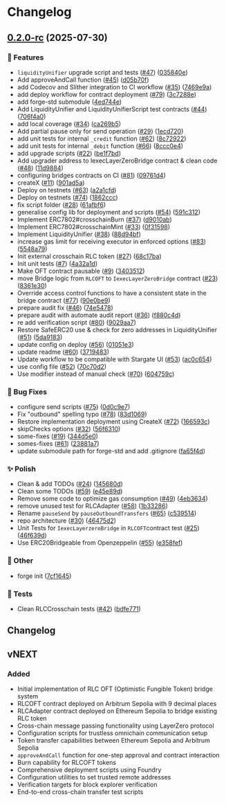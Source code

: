 # Changelog

## [0.2.0-rc](https://github.com/iExecBlockchainComputing/rlc-multichain/compare/v0.1.0...v0.2.0-rc) (2025-07-30)


### 🚀 Features

* `liquidityUnifier` upgrade script and tests ([#47](https://github.com/iExecBlockchainComputing/rlc-multichain/issues/47)) ([035840e](https://github.com/iExecBlockchainComputing/rlc-multichain/commit/035840e2eaeef5e11acf36247f284f46f75cf70e))
* Add approveAndCall function ([#45](https://github.com/iExecBlockchainComputing/rlc-multichain/issues/45)) ([d05b70f](https://github.com/iExecBlockchainComputing/rlc-multichain/commit/d05b70f71668b3f49c9de8bf6210bd49c457832f))
* add Codecov and Slither integration to CI workflow ([#35](https://github.com/iExecBlockchainComputing/rlc-multichain/issues/35)) ([7469e9a](https://github.com/iExecBlockchainComputing/rlc-multichain/commit/7469e9a37b1bd77110417ccb49fc4787b603cf80))
* add deploy workflow for contract deployment ([#79](https://github.com/iExecBlockchainComputing/rlc-multichain/issues/79)) ([3c7288e](https://github.com/iExecBlockchainComputing/rlc-multichain/commit/3c7288ed15e8618a751a8a36e9deea3311339da8))
* add forge-std submodule ([4ed744e](https://github.com/iExecBlockchainComputing/rlc-multichain/commit/4ed744ee8407ad3f76cf9d90887904549a55ca6c))
* Add LiquidityUnifier and LiquidityUnifierScript test contracts ([#44](https://github.com/iExecBlockchainComputing/rlc-multichain/issues/44)) ([706f4a0](https://github.com/iExecBlockchainComputing/rlc-multichain/commit/706f4a059c68618f41ca2556ee05316ed316e25d))
* add local coverage ([#34](https://github.com/iExecBlockchainComputing/rlc-multichain/issues/34)) ([ca269b5](https://github.com/iExecBlockchainComputing/rlc-multichain/commit/ca269b5cd310cf71fbb6b10327aeceae8b2618f7))
* Add partial pause only for send operation ([#29](https://github.com/iExecBlockchainComputing/rlc-multichain/issues/29)) ([1ecd720](https://github.com/iExecBlockchainComputing/rlc-multichain/commit/1ecd720a44d22cd1b1a841c77508042e3f4fd879))
* add unit tests for internal `_credit` function ([#62](https://github.com/iExecBlockchainComputing/rlc-multichain/issues/62)) ([8c72922](https://github.com/iExecBlockchainComputing/rlc-multichain/commit/8c72922f2122e0a5e58096a51ce9b4d1c78d7ae3))
* add unit tests for internal `_debit` function ([#66](https://github.com/iExecBlockchainComputing/rlc-multichain/issues/66)) ([8ccc0e4](https://github.com/iExecBlockchainComputing/rlc-multichain/commit/8ccc0e461981170f7a340104d848dfd4a0e5ed6e))
* add upgrade scripts ([#22](https://github.com/iExecBlockchainComputing/rlc-multichain/issues/22)) ([be1f7bd](https://github.com/iExecBlockchainComputing/rlc-multichain/commit/be1f7bd1a1099de36f3d16652c7f3ad054502c0a))
* Add upgrader address to IexecLayerZeroBridge contract & clean code ([#48](https://github.com/iExecBlockchainComputing/rlc-multichain/issues/48)) ([11d9884](https://github.com/iExecBlockchainComputing/rlc-multichain/commit/11d9884b2d46463adcafd8107b3b7c13954a1370))
* configuring bridges contracts on CI ([#81](https://github.com/iExecBlockchainComputing/rlc-multichain/issues/81)) ([09761d4](https://github.com/iExecBlockchainComputing/rlc-multichain/commit/09761d4bb9c252a6ca9a0020d2ad7979ec9ae75f))
* createX ([#11](https://github.com/iExecBlockchainComputing/rlc-multichain/issues/11)) ([901ad5a](https://github.com/iExecBlockchainComputing/rlc-multichain/commit/901ad5ab3bdacb6552430afd953e1fe8efd16e11))
* Deploy on testnets ([#63](https://github.com/iExecBlockchainComputing/rlc-multichain/issues/63)) ([a2a1cfd](https://github.com/iExecBlockchainComputing/rlc-multichain/commit/a2a1cfdf2050c92a82dbe16a1770b4b0b5599288))
* Deploy on testnets ([#74](https://github.com/iExecBlockchainComputing/rlc-multichain/issues/74)) ([1862ccc](https://github.com/iExecBlockchainComputing/rlc-multichain/commit/1862ccce76e3077412241ca217c5164be3f92537))
* fix script folder ([#28](https://github.com/iExecBlockchainComputing/rlc-multichain/issues/28)) ([61afbf6](https://github.com/iExecBlockchainComputing/rlc-multichain/commit/61afbf670346892f227ca7d42ef5b165a0ac5095))
* generalise config lib for deployment and scripts ([#54](https://github.com/iExecBlockchainComputing/rlc-multichain/issues/54)) ([591c312](https://github.com/iExecBlockchainComputing/rlc-multichain/commit/591c312cf62aa6b052e5076662a110bae9ec4697))
* Implement ERC7802#crosschainBurn ([#37](https://github.com/iExecBlockchainComputing/rlc-multichain/issues/37)) ([d9010ab](https://github.com/iExecBlockchainComputing/rlc-multichain/commit/d9010abb4afaeb83b2b836372e1eb5180b4cf35a))
* Implement ERC7802#crosschainMint ([#33](https://github.com/iExecBlockchainComputing/rlc-multichain/issues/33)) ([0f31598](https://github.com/iExecBlockchainComputing/rlc-multichain/commit/0f3159889339b275251901a592e0509d85d29691))
* Implement LiquidityUnifier ([#38](https://github.com/iExecBlockchainComputing/rlc-multichain/issues/38)) ([88d94bf](https://github.com/iExecBlockchainComputing/rlc-multichain/commit/88d94bf37cece2777d7eca9061646b2e8b6966e0))
* increase gas limit for receiving executor in enforced options ([#83](https://github.com/iExecBlockchainComputing/rlc-multichain/issues/83)) ([5548a79](https://github.com/iExecBlockchainComputing/rlc-multichain/commit/5548a79448cec41d437c830c834a042c59ea7ccf))
* Init external crosschain RLC token ([#27](https://github.com/iExecBlockchainComputing/rlc-multichain/issues/27)) ([68c17ba](https://github.com/iExecBlockchainComputing/rlc-multichain/commit/68c17bae2fea68ebf66a8e76c80ece982134c85b))
* Init unit tests ([#7](https://github.com/iExecBlockchainComputing/rlc-multichain/issues/7)) ([4a32a1d](https://github.com/iExecBlockchainComputing/rlc-multichain/commit/4a32a1d7135ac7504934259898833f6f27af8c22))
* Make OFT contract pausable ([#9](https://github.com/iExecBlockchainComputing/rlc-multichain/issues/9)) ([3403512](https://github.com/iExecBlockchainComputing/rlc-multichain/commit/3403512dd630ef286a258015b5cf1eb4db46d336))
* move Bridge logic from `RLCOFT` to `IexecLayerZeroBridge` contract ([#23](https://github.com/iExecBlockchainComputing/rlc-multichain/issues/23)) ([8361e30](https://github.com/iExecBlockchainComputing/rlc-multichain/commit/8361e30d3030851cf0da909d68a7303cf2cbe1cd))
* Override access control functions to have a consistent state in the bridge contract ([#77](https://github.com/iExecBlockchainComputing/rlc-multichain/issues/77)) ([90e0be9](https://github.com/iExecBlockchainComputing/rlc-multichain/commit/90e0be9485a6c938df240fddb801bc91774abd31))
* prepare audit fix ([#46](https://github.com/iExecBlockchainComputing/rlc-multichain/issues/46)) ([74e5478](https://github.com/iExecBlockchainComputing/rlc-multichain/commit/74e5478b84bcf7fc7dd53423eaba508ea421725c))
* prepare audit with automate audit report ([#36](https://github.com/iExecBlockchainComputing/rlc-multichain/issues/36)) ([f880c4d](https://github.com/iExecBlockchainComputing/rlc-multichain/commit/f880c4d7867e056b1e41c5445de672d52438e4a1))
* re add verification script ([#80](https://github.com/iExecBlockchainComputing/rlc-multichain/issues/80)) ([9029aa7](https://github.com/iExecBlockchainComputing/rlc-multichain/commit/9029aa7ec207f55405f8e00ab5d6b9c220b5bddf))
* Restore SafeERC20 use & check for zero addresses in LiquidityUnifier ([#51](https://github.com/iExecBlockchainComputing/rlc-multichain/issues/51)) ([5da9183](https://github.com/iExecBlockchainComputing/rlc-multichain/commit/5da9183b9e6b075e9e9e6271bb790b126e5d9795))
* update config on deploy ([#56](https://github.com/iExecBlockchainComputing/rlc-multichain/issues/56)) ([01051e3](https://github.com/iExecBlockchainComputing/rlc-multichain/commit/01051e39369737240d61ed6fd9b3916320fce362))
* update readme ([#60](https://github.com/iExecBlockchainComputing/rlc-multichain/issues/60)) ([3719483](https://github.com/iExecBlockchainComputing/rlc-multichain/commit/37194839ffbe9b5b8265b98f5788aa47591c580a))
* Update workflow to be compatible with Stargate UI ([#53](https://github.com/iExecBlockchainComputing/rlc-multichain/issues/53)) ([ac0c654](https://github.com/iExecBlockchainComputing/rlc-multichain/commit/ac0c6542e8fcf98a1144b8c5949eaa4ed4f09bab))
* use config file ([#52](https://github.com/iExecBlockchainComputing/rlc-multichain/issues/52)) ([70c70d2](https://github.com/iExecBlockchainComputing/rlc-multichain/commit/70c70d23e27ba64a1216dfa0b81e4b23fee3c049))
* Use modifier instead of manual check ([#70](https://github.com/iExecBlockchainComputing/rlc-multichain/issues/70)) ([604759c](https://github.com/iExecBlockchainComputing/rlc-multichain/commit/604759cbc85fa35ed38f71cf41cc1732551976f2))


### 🐞 Bug Fixes

* configure send scripts ([#75](https://github.com/iExecBlockchainComputing/rlc-multichain/issues/75)) ([0d0c9e7](https://github.com/iExecBlockchainComputing/rlc-multichain/commit/0d0c9e78c275bcff9178396e159a7bbe672052c1))
* Fix "outbound" spelling typo ([#78](https://github.com/iExecBlockchainComputing/rlc-multichain/issues/78)) ([83d1069](https://github.com/iExecBlockchainComputing/rlc-multichain/commit/83d10690cfb4dd41f33d81f18f45d17fe69bb33a))
* Restore implementation deployment using CreateX ([#72](https://github.com/iExecBlockchainComputing/rlc-multichain/issues/72)) ([166593c](https://github.com/iExecBlockchainComputing/rlc-multichain/commit/166593ccdf71d4463fc67017c355fa032ec18619))
* skipChecks options ([#32](https://github.com/iExecBlockchainComputing/rlc-multichain/issues/32)) ([56f6310](https://github.com/iExecBlockchainComputing/rlc-multichain/commit/56f6310b9c0a7a56f8c88f7571843d30be4b906e))
* some-fixes ([#19](https://github.com/iExecBlockchainComputing/rlc-multichain/issues/19)) ([344d5e0](https://github.com/iExecBlockchainComputing/rlc-multichain/commit/344d5e0873274c47d08bd1519ed8c8df620baaee))
* somes-fixes ([#61](https://github.com/iExecBlockchainComputing/rlc-multichain/issues/61)) ([23881a7](https://github.com/iExecBlockchainComputing/rlc-multichain/commit/23881a7cb1f95d87fae12e6aa833da869c6586ba))
* update submodule path for forge-std and add .gitignore ([fa65f4d](https://github.com/iExecBlockchainComputing/rlc-multichain/commit/fa65f4d0ed33fea681720cf67179e9b1de690cde))


### ✨ Polish

* Clean & add TODOs ([#24](https://github.com/iExecBlockchainComputing/rlc-multichain/issues/24)) ([145680d](https://github.com/iExecBlockchainComputing/rlc-multichain/commit/145680d47e1a7f8349c032353cb5ae7d726b549e))
* Clean some TODOs ([#59](https://github.com/iExecBlockchainComputing/rlc-multichain/issues/59)) ([e45e89d](https://github.com/iExecBlockchainComputing/rlc-multichain/commit/e45e89d2b74018386866544b530e980898300784))
* Remove some code to optimize gas consumption ([#49](https://github.com/iExecBlockchainComputing/rlc-multichain/issues/49)) ([4eb3634](https://github.com/iExecBlockchainComputing/rlc-multichain/commit/4eb3634e6f12a3d1d2aff62489debd4b46c7c467))
* remove unused test for RLCAdapter ([#58](https://github.com/iExecBlockchainComputing/rlc-multichain/issues/58)) ([1b33286](https://github.com/iExecBlockchainComputing/rlc-multichain/commit/1b332861fb0b8826a2f173989e2529cddf79f84c))
* Rename `pauseSend` by `pauseOutboundTransfers` ([#65](https://github.com/iExecBlockchainComputing/rlc-multichain/issues/65)) ([c539514](https://github.com/iExecBlockchainComputing/rlc-multichain/commit/c539514076f8f4f751ce4215ca364af4731912c2))
* repo architecture ([#30](https://github.com/iExecBlockchainComputing/rlc-multichain/issues/30)) ([46475d2](https://github.com/iExecBlockchainComputing/rlc-multichain/commit/46475d2e6e2b7988c52a48fc4635439587cf80fd))
* Unit Tests for `IexecLayerzeroBridge` in `RLCOFT`contract test ([#25](https://github.com/iExecBlockchainComputing/rlc-multichain/issues/25)) ([46f639d](https://github.com/iExecBlockchainComputing/rlc-multichain/commit/46f639dfab279c61d0b603c6bac6d31b85af530c))
* Use ERC20Bridgeable from Openzeppelin ([#55](https://github.com/iExecBlockchainComputing/rlc-multichain/issues/55)) ([e358fef](https://github.com/iExecBlockchainComputing/rlc-multichain/commit/e358fefc969899183e5a4d8cc93982735d62b74d))


### 🧰 Other

* forge init ([7cf1645](https://github.com/iExecBlockchainComputing/rlc-multichain/commit/7cf1645f51592f88b7f7e5b06d7acec69f2c9949))


### 🧪 Tests

* Clean RLCCrosschain tests ([#42](https://github.com/iExecBlockchainComputing/rlc-multichain/issues/42)) ([bdfe771](https://github.com/iExecBlockchainComputing/rlc-multichain/commit/bdfe771f6e37b642ec8d78969ce519b5ecc4c906))

## Changelog

## vNEXT

### Added
- Initial implementation of RLC OFT (Optimistic Fungible Token) bridge system
- RLCOFT contract deployed on Arbitrum Sepolia with 9 decimal places
- RLCAdapter contract deployed on Ethereum Sepolia to bridge existing RLC token
- Cross-chain message passing functionality using LayerZero protocol
- Configuration scripts for trustless omnichain communication setup
- Token transfer capabilities between Ethereum Sepolia and Arbitrum Sepolia
- `approveAndCall` function for one-step approval and contract interaction
- Burn capability for RLCOFT tokens
- Comprehensive deployment scripts using Foundry
- Configuration utilities to set trusted remote addresses
- Verification targets for block explorer verification
- End-to-end cross-chain transfer test scripts
